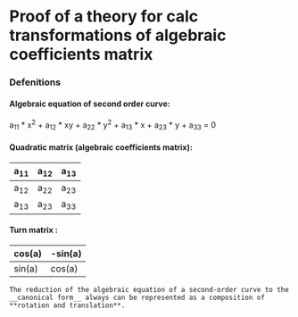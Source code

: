 # Proof of a theory for calc transformations of algebraic coefficients matrix

### __Defenitions__ ###

#### Algebraic equation of second order curve: ####
a<sub>11</sub> * x<sup>2</sup> + a<sub>12</sub> * xy + a<sub>22</sub> * y<sup>2</sup> + a<sub>13</sub> * x + a<sub>23</sub> * y + a<sub>33</sub> = 0
 

#### Quadratic matrix (algebraic coefficients matrix): ####
| a<sub>11</sub> | a<sub>12</sub> | a<sub>13</sub> |
| -------------- | -------------- | -------------- |
| a<sub>12</sub> | a<sub>22</sub> | a<sub>23</sub> |
| a<sub>13</sub> | a<sub>23</sub> | a<sub>33</sub> |


#### Turn matrix : ####
|      cos(a)    |     -sin(a)    |
| -------------- | -------------- | 
|      sin(a)    |      cos(a)    |


 ``The reduction of the algebraic equation of a second-order curve to the __canonical form__
 always can be represented as a composition of **rotation and translation**.``
